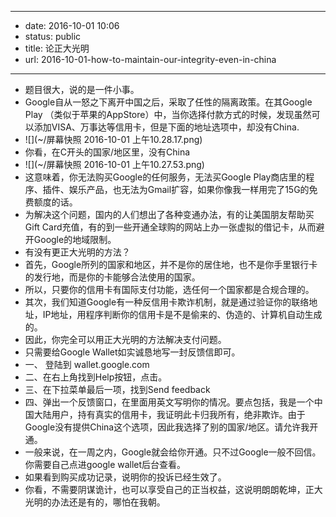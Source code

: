 - --
- date: 2016-10-01 10:06
- status: public
- title: 论正大光明
- url: 2016-10-01-how-to-maintain-our-integrity-even-in-china
- --
- 题目很大，说的是一件小事。
- Google自从一怒之下离开中国之后，采取了任性的隔离政策。在其Google Play （类似于苹果的AppStore）中，当你选择付款方式的时候，发现虽然可以添加VISA、万事达等信用卡，但是下面的地址选项中，却没有China.
- ![](~/屏幕快照 2016-10-01 上午10.28.17.png)
- 你看，在C开头的国家/地区里，没有China
- ![](~/屏幕快照 2016-10-01 上午10.27.53.png)
- 这意味着，你无法购买Google的任何服务，无法买Google Play商店里的程序、插件、娱乐产品，也无法为Gmail扩容，如果你像我一样用完了15G的免费额度的话。
- 为解决这个问题，国内的人们想出了各种变通办法，有的让美国朋友帮助买Gift Card充值，有的到一些开通全球购的网站上办一张虚拟的借记卡，从而避开Google的地域限制。
- 有没有更正大光明的方法？
- 首先，Google所列的国家和地区，并不是你的居住地，也不是你手里银行卡的发行地，而是你的卡能够合法使用的国家。
- 所以，只要你的信用卡有国际支付功能，选任何一个国家都是合规合理的。
- 其次，我们知道Google有一种反信用卡欺诈机制，就是通过验证你的联络地址，IP地址，用程序判断你的信用卡是不是偷来的、伪造的、计算机自动生成的。
- 因此，你完全可以用正大光明的方法解决支付问题。
- 只需要给Google Wallet如实诚恳地写一封反馈信即可。
- 一、 登陆到 wallet.google.com
- 二、在右上角找到Help按钮，点击。
- 三、在下拉菜单最后一项，找到Send feedback
- 四、弹出一个反馈窗口，在里面用英文写明你的情况。要点包括，我是一个中国大陆用户，持有真实的信用卡，我证明此卡归我所有，绝非欺诈。由于Google没有提供China这个选项，因此我选择了别的国家/地区。请允许我开通。
- 一般来说，在一周之内，Google就会给你开通。只不过Google一般不回信。你需要自己点进google wallet后台查看。
- 如果看到购买成功记录，说明你的投诉已经生效了。
- 你看，不需要阴谋诡计，也可以享受自己的正当权益，这说明朗朗乾坤，正大光明的办法还是有的，哪怕在我朝。
